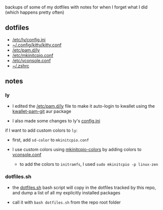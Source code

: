 backups of some of my dotfiles with notes for when I forget what I did (which happens pretty often)

## dotfiles

- [/etc/ly/config.ini](config.ini)
- [~/.config/kitty/kitty.conf](kitty.conf)
- [/etc/pam.d/ly](ly)
- [/etc/mkinitcpio.conf](mkinitcpio.conf)
- [/etc/vconsole.conf](vconsole.conf)
- [~/.zshrc](.zshrc)

## notes

### ly

- I edited the [/etc/pam.d/ly](ly) file to make it auto-login to kwallet using the [kwallet-pam-git](https://aur.archlinux.org/packages/kwallet-pam-git) aur package

- I also made some changes to ly's [config.ini](config.ini)

if I want to add custom colors to `ly`:

- first, add `sd-color` to `mkinitcpio.conf`

- I use custom colors using [mkinitcpio-colors](https://github.com/evanpurkhiser/mkinitcpio-colors) by adding colors to [vconsole.conf](vconsole.conf)

  - to add the colors to `initramfs`, I used `sudo mkinitcpio -p linux-zen`

### dotfiles.sh

- the [dotfiles.sh](dotfiles.sh) bash script will copy in the dotfiles tracked by this repo, and dump a list of all my explicitly installed packages

- call it with `bash dotfiles.sh` from the repo root folder